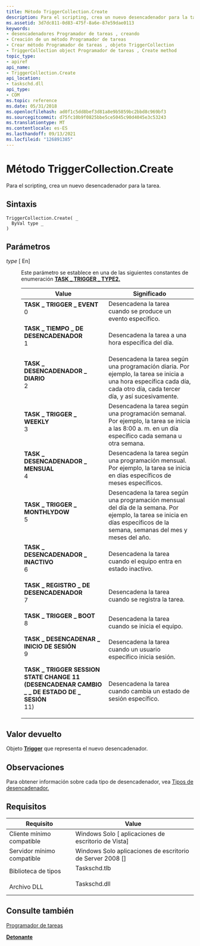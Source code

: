 ```yaml
---
title: Método TriggerCollection.Create
description: Para el scripting, crea un nuevo desencadenador para la tarea.
ms.assetid: 3d7dc811-0d83-475f-8a6e-87e59dae0113
keywords:
- desencadenadores Programador de tareas , creando
- Creación de un método Programador de tareas
- Crear método Programador de tareas , objeto TriggerCollection
- TriggerCollection object Programador de tareas , Create method
topic_type:
- apiref
api_name:
- TriggerCollection.Create
api_location:
- taskschd.dll
api_type:
- COM
ms.topic: reference
ms.date: 05/31/2018
ms.openlocfilehash: ad0f1c5dd8bef3d81a8e9b5859bc2bbd8c969bf3
ms.sourcegitcommit: d75fc10b9f0825bbe5ce5045c90d4045e3c53243
ms.translationtype: MT
ms.contentlocale: es-ES
ms.lasthandoff: 09/13/2021
ms.locfileid: "126891385"
---
```

# <a name="triggercollectioncreate-method"></a>Método TriggerCollection.Create

Para el scripting, crea un nuevo desencadenador para la tarea.

## <a name="syntax"></a>Sintaxis


```VB
TriggerCollection.Create( _
  ByVal type _
)
```



## <a name="parameters"></a>Parámetros

<dl> <dt>

*type* \[ En\]
</dt> <dd>

Este parámetro se establece en una de las siguientes constantes de enumeración [**TASK \_ TRIGGER \_ TYPE2.**](/windows/desktop/api/taskschd/ne-taskschd-task_trigger_type2)



| Value                                                                                                                                                                                                                                                                                | Significado                                                                                                                                                                  |
|--------------------------------------------------------------------------------------------------------------------------------------------------------------------------------------------------------------------------------------------------------------------------------------|--------------------------------------------------------------------------------------------------------------------------------------------------------------------------|
| <span id="TASK_TRIGGER_EVENT"></span><span id="task_trigger_event"></span><dl> <dt>**TASK \_ TRIGGER \_ EVENT**</dt> <dt>0</dt> </dl>                                                 | Desencadena la tarea cuando se produce un evento específico.<br/>                                                                                                               |
| <span id="TASK_TRIGGER_TIME"></span><span id="task_trigger_time"></span><dl> <dt>**TASK \_ TIEMPO \_ DE DESENCADENADOR**</dt> <dt>1</dt> </dl>                                                    | Desencadena la tarea a una hora específica del día.<br/>                                                                                                                  |
| <span id="TASK_TRIGGER_DAILY"></span><span id="task_trigger_daily"></span><dl> <dt>**TASK \_ DESENCADENADOR \_ DIARIO**</dt> <dt>2</dt> </dl>                                                 | Desencadena la tarea según una programación diaria. Por ejemplo, la tarea se inicia a una hora específica cada día, cada otro día, cada tercer día, y así sucesivamente.<br/>                |
| <span id="TASK_TRIGGER_WEEKLY"></span><span id="task_trigger_weekly"></span><dl> <dt>**TASK \_ TRIGGER \_ WEEKLY**</dt> <dt>3</dt> </dl>                                              | Desencadena la tarea según una programación semanal. Por ejemplo, la tarea se inicia a las 8:00 a. m. en un día específico cada semana u otra semana.<br/>                                   |
| <span id="TASK_TRIGGER_MONTHLY"></span><span id="task_trigger_monthly"></span><dl> <dt>**TASK \_ DESENCADENADOR \_ MENSUAL**</dt> <dt>4</dt> </dl>                                           | Desencadena la tarea según una programación mensual. Por ejemplo, la tarea se inicia en días específicos de meses específicos.<br/>                                                    |
| <span id="TASK_TRIGGER_MONTHLYDOW"></span><span id="task_trigger_monthlydow"></span><dl> <dt>**TASK \_ TRIGGER \_ MONTHLYDOW**</dt> <dt>5</dt> </dl>                                  | Desencadena la tarea según una programación mensual del día de la semana. Por ejemplo, la tarea se inicia en días específicos de la semana, semanas del mes y meses del año.<br/> |
| <span id="TASK_TRIGGER_IDLE"></span><span id="task_trigger_idle"></span><dl> <dt>**TASK \_ DESENCADENADOR \_ INACTIVO**</dt> <dt>6</dt> </dl>                                                    | Desencadena la tarea cuando el equipo entra en estado inactivo.<br/>                                                                                                  |
| <span id="TASK_TRIGGER_REGISTRATION"></span><span id="task_trigger_registration"></span><dl> <dt>**TASK \_ REGISTRO \_ DE DESENCADENADOR**</dt> <dt>7</dt> </dl>                            | Desencadena la tarea cuando se registra la tarea.<br/>                                                                                                                |
| <span id="TASK_TRIGGER_BOOT"></span><span id="task_trigger_boot"></span><dl> <dt>**TASK \_ TRIGGER \_ BOOT**</dt> <dt>8</dt> </dl>                                                    | Desencadena la tarea cuando se inicia el equipo.<br/>                                                                                                                    |
| <span id="TASK_TRIGGER_LOGON"></span><span id="task_trigger_logon"></span><dl> <dt>**TASK \_ DESENCADENAR \_ INICIO DE SESIÓN**</dt> <dt>9</dt> </dl>                                                 | Desencadena la tarea cuando un usuario específico inicia sesión.<br/>                                                                                                               |
| <span id="TASK_TRIGGER_SESSION_STATE_CHANGE"></span><span id="task_trigger_session_state_change"></span><dl> <dt>**TASK \_ TRIGGER SESSION STATE CHANGE 11 (DESENCADENAR CAMBIO \_ \_ DE ESTADO DE \_ SESIÓN**</dt> <dt>11)</dt> </dl> | Desencadena la tarea cuando cambia un estado de sesión específico.<br/>                                                                                                      |



 

</dd> </dl>

## <a name="return-value"></a>Valor devuelto

Objeto [**Trigger**](trigger.md) que representa el nuevo desencadenador.

## <a name="remarks"></a>Observaciones

Para obtener información sobre cada tipo de desencadenador, vea [Tipos de desencadenador.](trigger-types.md)

## <a name="requirements"></a>Requisitos



| Requisito | Value |
|-------------------------------------|-----------------------------------------------------------------------------------------|
| Cliente mínimo compatible<br/> | Windows Solo \[ aplicaciones de escritorio de Vista\]<br/>                                          |
| Servidor mínimo compatible<br/> | Windows Solo aplicaciones de escritorio de Server 2008 \[\]<br/>                                    |
| Biblioteca de tipos<br/>             | <dl> <dt>Taskschd.tlb</dt> </dl> |
| Archivo DLL<br/>                      | <dl> <dt>Taskschd.dll</dt> </dl> |



## <a name="see-also"></a>Consulte también

<dl> <dt>

[Programador de tareas](task-scheduler-start-page.md)
</dt> <dt>

[**Detonante**](trigger.md)
</dt> </dl>

 

 





